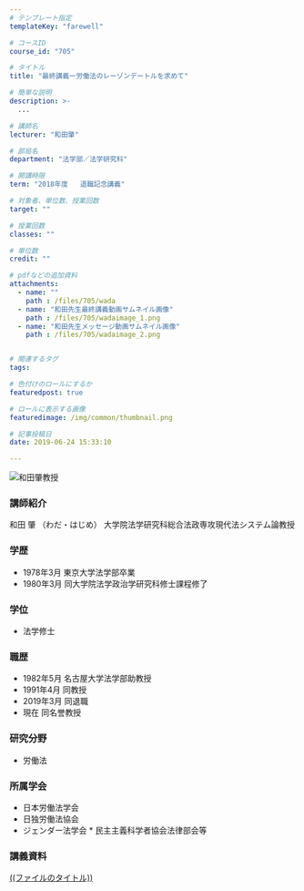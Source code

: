 ```yaml
---
# テンプレート指定
templateKey: "farewell"

# コースID
course_id: "705"

# タイトル
title: "最終講義ー労働法のレーゾンデートルを求めて"

# 簡単な説明
description: >-
  ...

# 講師名
lecturer: "和田肇"

# 部局名
department: "法学部／法学研究科"

# 開講時限
term: "2018年度	退職記念講義"

# 対象者、単位数、授業回数
target: ""

# 授業回数
classes: ""

# 単位数
credit: ""

# pdfなどの追加資料
attachments: 
  - name: "" 
    path : /files/705/wada
  - name: "和田先生最終講義動画サムネイル画像" 
    path : /files/705/wadaimage_1.png
  - name: "和田先生メッセージ動画サムネイル画像" 
    path : /files/705/wadaimage_2.png


# 関連するタグ
tags:

# 色付けのロールにするか
featuredpost: true

# ロールに表示する画像
featuredimage: /img/common/thumbnail.png

# 記事投稿日
date: 2019-06-24 15:33:10

---
```



![和田肇教授](/files/705/wada) 
  
### 講師紹介  
和田 肇 （わだ・はじめ） 大学院法学研究科総合法政専攻現代法システム論教授  
### 学歴  
  
* 1978年3月 東京大学法学部卒業  
* 1980年3月 同大学院法学政治学研究科修士課程修了  
### 学位  
  
* 法学修士  
### 職歴  
  
* 1982年5月 名古屋大学法学部助教授  
* 1991年4月 同教授  
* 2019年3月 同退職  
* 現在 同名誉教授  
### 研究分野  
  
* 労働法  
### 所属学会  
  
* 日本労働法学会  
* 日独労働法協会  
* ジェンダー法学会 * 民主主義科学者協会法律部会等
### 講義資料


[((ファイルのタイトル))](/files/705/((ファイル名))) 
